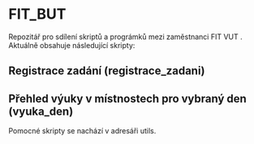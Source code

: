 # FIT_BUT
Repozitář pro sdílení skriptů a prográmků mezi zaměstnanci FIT VUT . Aktuálně obsahuje následující skripty:

## Registrace zadání (registrace_zadani)
## Přehled výuky v místnostech pro vybraný den (vyuka_den)


Pomocné skripty se nachází v adresáři utils.